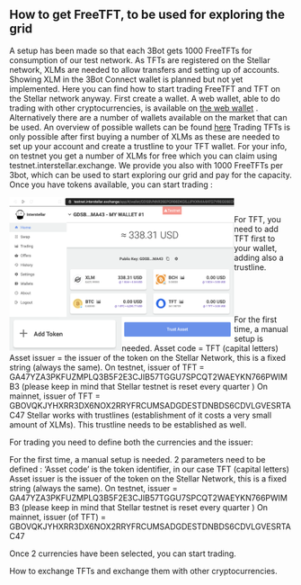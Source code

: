 ## How to get FreeTFT, to be used for exploring the grid

A setup has been made so that each 3Bot gets 1000 FreeTFTs for consumption of our test network. As TFTs are registered on the Stellar network, XLMs are needed to allow transfers and setting up of accounts. 
Showing XLM in the 3Bot Connect wallet is planned but not yet implemented. 
Here you can find how to start trading FreeTFT and TFT on the Stellar network anyway. 
First create a wallet. A web wallet, able to do trading with other cryptocurrencies, is available on [the web wallet](https://interstellar.exchange/) . Alternatively there are a number of wallets available on the market that can be used. 
An overview of possible wallets can be found [here](https://themoneymongers.com/best-stellar-xlm-wallets/) 
Trading TFTs is only possible after first buying a number of XLMs as these are needed to set up your account and create a trustline to your TFT wallet. 
For your info, on testnet you get a number of XLMs for free which you can claim using testnet.interstellar.exchange. 
We provide you also with 1000 FreeTFTs per 3bot, which can be used to start exploring our grid and pay for the capacity. 
Once you have tokens available, you can start trading : 

<img src="images/overview_stellar_wallet_TFT.png" width=400 align=left> <br>

For TFT, you need to add TFT first to your wallet, adding also a trustline. <br>

<img src="images/button_add_token.png" width=200 align=left>  <br>

<img src="images/button_trust_asset.png" width=200 align=left> <br>


For the first time, a manual setup is needed. 
Asset code = TFT (capital letters)
Asset issuer = the issuer of the token on the Stellar Network, this is a fixed string (always the same). 
On testnet, issuer of TFT = GA47YZA3PKFUZMPLQ3B5F2E3CJIB57TGGU7SPCQT2WAEYKN766PWIMB3
(please keep in mind that Stellar testnet is reset every quarter ) 
On mainnet, issuer of TFT = GBOVQKJYHXRR3DX6NOX2RRYFRCUMSADGDESTDNBDS6CDVLGVESRTAC47
Stellar works with trustlines (establishment of it costs a very small amount of XLMs). This trustline needs to be established as well. 

For trading you need to define both the currencies and the issuer: 

For the first time, a manual setup is needed. 2 parameters need to be defined : 
‘Asset code’ is the token identifier, in our case TFT (capital letters)
Asset issuer is the issuer of the token on the Stellar Network, this is a fixed string (always the same). 
On testnet, issuer = GA47YZA3PKFUZMPLQ3B5F2E3CJIB57TGGU7SPCQT2WAEYKN766PWIMB3
(please keep in mind that Stellar testnet is reset every quarter ) 
On mainnet, issuer (of TFT) = GBOVQKJYHXRR3DX6NOX2RRYFRCUMSADGDESTDNBDS6CDVLGVESRTAC47

Once 2 currencies have been selected, you can start trading. 

How to exchange TFTs and exchange them with other cryptocurrencies. 

